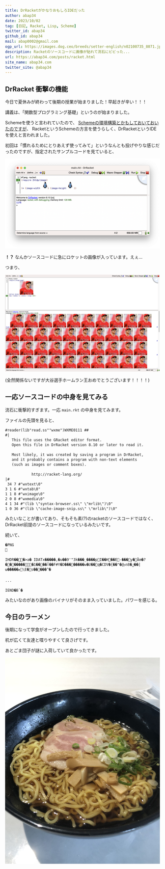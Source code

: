 ```yaml
---
title: DrRacketがかなりおもしろIDEだった
author: abap34
date: 2023/10/02
tag: [日記, Racket, Lisp, Scheme]
twitter_id: abap34
github_id: abap34
mail: abap0002@gmail.com
ogp_url: https://images.dog.ceo/breeds/setter-english/n02100735_8071.jpg
description: Racketのソースコードに画像が貼れて流石にビビった...
url: https://abap34.com/posts/racket.html
site_name: abap34.com
twitter_site: @abap34
---
```


## DrRacket 衝撃の機能
今日で夏休みが終わって後期の授業が始まりました！早起きが辛い！！！


講義は、「関数型プログラミング基礎」というのが始まりました。

Schemeを使うと言われていたので、 [Schemeの環境構築とかもしておいておいたのですが](https://www.abap34.com/posts/hello_scheme.html)、
RacketというSchemeの方言を使うらしく、DrRacketというIDEを使えと言われました。

初回は「慣れるためにとりあえず使ってみて」というなんとも投げやりな感じだったのですが、指定されたサンプルコードを見ていると、


![!?](racket/main.png)

**！？** なんかソースコードに急にロケットの画像が入っています。えぇ...

つまり、

![終わった](racket/shohei.png)

(全然関係ないですが大谷選手ホームラン王おめでとうございます！！！！)


## 一応ソースコードの中身を見てみる
流石に衝撃的すぎます。一応 `main.rkt` の中身を見てみます。



ファイルの先頭を見ると、

```racket
#reader(lib"read.ss""wxme")WXME0111 ## 
#|
   This file uses the GRacket editor format.
   Open this file in DrRacket version 8.10 or later to read it.

   Most likely, it was created by saving a program in DrRacket,
   and it probably contains a program with non-text elements
   (such as images or comment boxes).

            http://racket-lang.org/
|#
 34 7 #"wxtext\0"
3 1 6 #"wxtab\0"
1 1 8 #"wximage\0"
2 0 8 #"wxmedia\0"
4 1 34 #"(lib \"syntax-browser.ss\" \"mrlib\")\0"
1 0 36 #"(lib \"cache-image-snip.ss\" \"mrlib\")\0"
```

みたいなことが書いてあり、そもそも素(?)のracketのソースコードではなく、DrRacket前提のソースコードになっているみたいです。


続いて、

```racket
�PNG

   
IHDR   �   �   �>a�    IDATx�����,�u��9'"3k���_����pI��H��E-���y �Ȁm�?��������1����آ��F#Y�D��������w�U��q�CDV�{��"�@ݥnݪ�8��|ω�����ޓ\E�s�����^� 

...

IEND�B`�
```

みたいなのがあり画像のバイナリがそのまま入っていました。パワーを感じる。

## 今日のラーメン
後期になって学食がオープンしたので行ってきました。

机が広くて友達と喋りやすくて良さげです。

あとごま団子が謎に入荷していて良かったです。

![学食のラーメン](racket/ramen.jpeg)